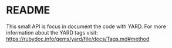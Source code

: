 # README

This small API is focus in document the code with YARD.
For more information about the YARD tags visit: https://rubydoc.info/gems/yard/file/docs/Tags.md#method
